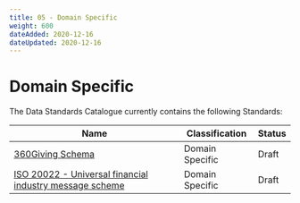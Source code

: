```yaml
---
title: 05 - Domain Specific
weight: 600
dateAdded: 2020-12-16
dateUpdated: 2020-12-16
---
```


# Domain Specific

The Data Standards Catalogue currently contains the following Standards:

| Name | Classification | Status |
| --- | --- | --- |
| [360Giving Schema](360giving/) | Domain Specific | Draft |
| [ISO 20022 - Universal financial industry message scheme](iso20022/) | Domain Specific | Draft |